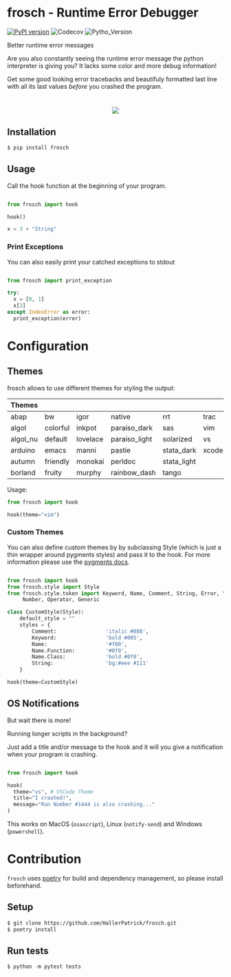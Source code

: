# frosch - Runtime Error Debugger

[![PyPI version](https://badge.fury.io/py/frosch.svg)](https://badge.fury.io/py/frosch)
![Codecov](https://img.shields.io/codecov/c/github/HallerPatrick/frosch)
![Pytho_Version](https://img.shields.io/pypi/pyversions/frosch)

Better runtime error messages

Are you also constantly seeing the runtime error message the
python interpreter is giving you?
It lacks some color and more debug information!


Get some good looking error tracebacks and beautifuly formatted
last line with all its last values *before* you crashed the program.

<h1 align="center" style="padding-left: 20px; padding-right: 20px">
  <img src="resources/showcase.png">
</h1>


## Installation

```bash
$ pip install frosch
```

## Usage

Call the hook function at the beginning of your program.

```python

from frosch import hook

hook()

x = 3 + "String"

```

### Print Exceptions

You can also easily print your catched exceptions to stdout

```python

from frosch import print_exception

try:
  x = [0, 1]
  x[3]
except IndexError as error:
  print_exception(error)

```


# Configuration

## Themes

frosch allows to use different themes for styling the output:

| Themes   |          |          |               |             |      |
|----------|----------|----------|---------------|-------------|------|
| abap     | bw       | igor     | native        | rrt         | trac |
| algol    | colorful | inkpot   | paraiso_dark  | sas         | vim  |
| algol_nu | default  | lovelace | paraiso_light | solarized   | vs   |
| arduino  | emacs    | manni    | pastie        | stata_dark  | xcode |
| autumn   | friendly | monokai  | perldoc       | stata_light |      |
| borland  | fruity   | murphy   | rainbow_dash  | tango       |      |

Usage:

```python
from frosch import hook

hook(theme="vim")
```

### Custom Themes

You can also define custom themes by by subclassing Style (which is just a thin wrapper
around pygments styles) and pass it to the hook.
For more information please use the [pygments docs](https://pygments.org/docs/styles/#creating-own-styles).

```python

from frosch import hook
from frosch.style import Style
from frosch.style.token import Keyword, Name, Comment, String, Error, \
     Number, Operator, Generic

class CustomStyle(Style):
    default_style = ""
    styles = {
        Comment:                'italic #888',
        Keyword:                'bold #005',
        Name:                   '#f00',
        Name.Function:          '#0f0',
        Name.Class:             'bold #0f0',
        String:                 'bg:#eee #111'
    }

hook(theme=CustomStyle)

```

## OS Notifications

But wait there is more!

Running longer scripts in the background?

Just add a title and/or message to the hook and it will you give a notification when your program
is crashing.


```python

from frosch import hook

hook(
  theme="vs", # VSCode Theme
  title="I crashed!",
  message="Run Number #1444 is also crashing..."
)
```

This works on MacOS (`osascript`), Linux (`notify-send`) and Windows (`powershell`).



# Contribution

`frosch` uses [poetry](https://github.com/python-poetry/poetry) for build and dependency
management, so please install beforehand.

## Setup

```bash
$ git clone https://github.com/HallerPatrick/frosch.git
$ poetry install
```

## Run tests

```python
$ python -m pytest tests
```
